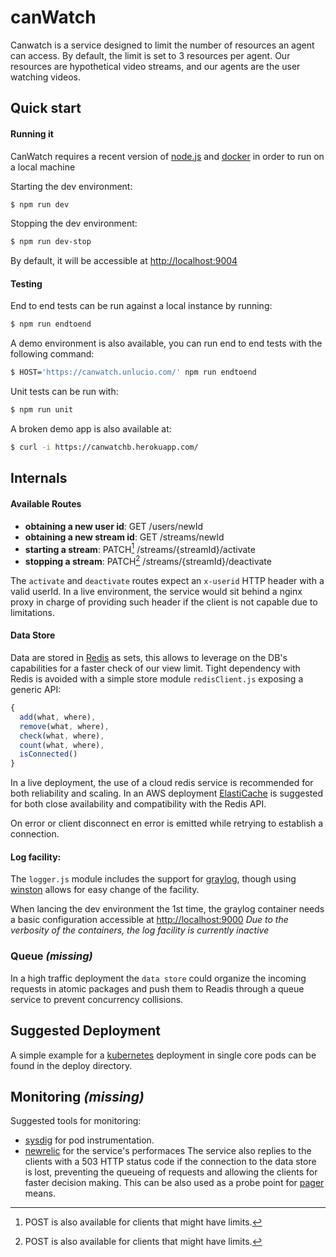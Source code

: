 # canWatch
Canwatch is a service designed to limit the number of resources an agent can access.
By default, the limit is set to 3 resources per agent.
Our resources are hypothetical video streams, and our agents are the user watching videos.

## Quick start

#### Running it
CanWatch requires a recent version of [node.js](https://nodejs.org) and [docker](https://www.docker.com/) in order to run on a local machine

Starting the dev environment:
```bash
$ npm run dev
```

Stopping the dev environment:
```bash
$ npm run dev-stop
```

By default, it will be accessible at [http://localhost:9004](http://localhost:9004)

#### Testing
End to end tests can be run against a local instance by running:
```bash
$ npm run endtoend
```

A demo environment is also available, you can run end to end tests with the following command:
```bash
$ HOST='https://canwatch.unlucio.com/' npm run endtoend
```

Unit tests can be run with:
```bash
$ npm run unit
```

A broken demo app is also available at:
```bash
$ curl -i https://canwatchb.herokuapp.com/
```

## Internals


#### Available Routes
- **obtaining a new user id**: GET /users/newId
- **obtaining a new stream id**: GET /streams/newId
- **starting a stream**: PATCH[^1] /streams/{streamId}/activate
- **stopping a stream**: PATCH[^1] /streams/{streamId}/deactivate

The `activate` and `deactivate` routes expect an `x-userid` HTTP header
with a valid userId.
In a live environment, the service would sit behind a nginx proxy in charge of providing such header
if the client is not capable due to limitations.

#### Data Store
Data are stored in [Redis](https://redis.io/) as sets, this allows to leverage on the DB's capabilities
for a faster check of our view limit.
Tight dependency with Redis is avoided with a simple store module `redisClient.js` exposing
a generic API:

```javascript
{
  add(what, where),
  remove(what, where),
  check(what, where),
  count(what, where),
  isConnected()
}
```

In a live deployment, the use of a cloud redis service is recommended for both reliability
and scaling.
In an AWS deployment [ElastiCache](https://aws.amazon.com/elasticache/) is suggested for both
close availability and compatibility with the Redis API.

On error or client disconnect en error is emitted while retrying to establish a connection.

#### Log facility:
The `logger.js` module includes the support for [graylog](https://www.graylog.org/),
though using [winston](https://www.npmjs.com/package/winston) allows for easy change
of the facility.

When lancing the dev environment the 1st time, the graylog container needs a basic configuration
accessible at [http://localhost:9000](http://localhost:9000)
*Due to the verbosity of the containers, the log facility is currently inactive*

### Queue _(missing)_
In a high traffic deployment the `data store` could organize the incoming requests in
atomic packages and push them to Readis through a queue service to prevent
concurrency collisions.

## Suggested Deployment
A simple example for a [kubernetes](https://kubernetes.io/) deployment in single core pods
can be found in the deploy directory.

## Monitoring _(missing)_
Suggested tools for monitoring:
- [sysdig](https://sysdig.com/) for pod instrumentation.
- [newrelic](https://newrelic.com/) for the service's performaces
The service also replies to the clients with a 503 HTTP status code if the connection
to the data store is lost, preventing the queueing of requests and allowing the clients
for faster decision making.
This can be also used as a probe point for [pager](https://www.pagerduty.com) means.


[^1]: POST is also available for clients that might have limits.

